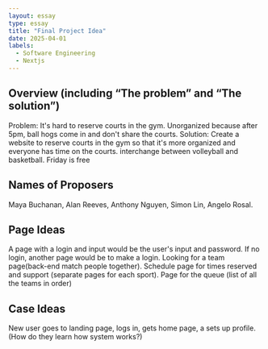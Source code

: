 ```yaml
---
layout: essay
type: essay
title: "Final Project Idea"
date: 2025-04-01
labels:
  - Software Engineering
  - Nextjs
---
```


## Overview (including “The problem” and “The solution”)
Problem: It's hard to reserve courts in the gym. Unorganized because after 5pm, ball hogs come in and don't share the courts.
Solution: Create a website to reserve courts in the gym so that it's more organized and everyone has time on the courts. interchange between volleyball and basketball. Friday is free

## Names of Proposers 
Maya Buchanan, Alan Reeves, Anthony Nguyen, Simon Lin, Angelo Rosal.

## Page Ideas
A page with a login and input would be the user's input and password. If no login, another page would be to make a login. Looking for a team page(back-end match people together). Schedule page for times reserved and support (separate pages for each sport). Page for the queue (list of all the teams in order)

## Case Ideas

New user goes to landing page, logs in, gets home page, a sets up profile. (How do they learn how system works?)
